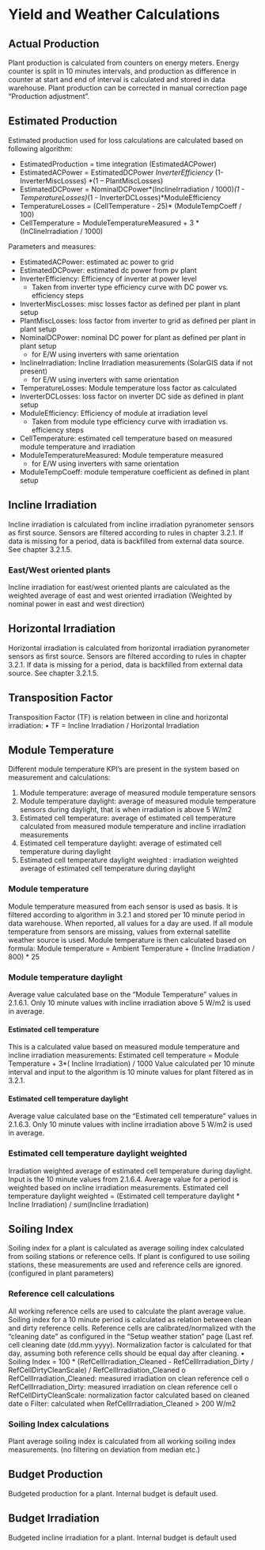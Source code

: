 [//]: # (MBo: Fra KPI Calculations.pdf)

# Yield and Weather Calculations

## Actual Production

Plant production is calculated from counters on energy meters. Energy counter is split in 10 minutes intervals, and production as difference in counter at start and end of interval is calculated and stored in data warehouse.
Plant production can be corrected in manual correction page “Production adjustment”.

## Estimated Production

Estimated production used for loss calculations are calculated based on following algorithm:

* EstimatedProduction = time integration (EstimatedACPower)
* EstimatedACPower = EstimatedDCPower *InverterEfficiency* (1- InverterMiscLosses) *(1 – PlantMiscLosses)
* EstimatedDCPower = NominalDCPower*(InclineIrradiation / 1000)*(1 - TemperatureLosses)*(1 - InverterDCLosses)*ModuleEfficiency
* TemperatureLosses = (CellTemperature - 25)* (ModuleTempCoeff / 100)
* CellTemperature = ModuleTemperatureMeasured + 3 * (InClineIrradiation / 1000)

Parameters and measures:

* EstimatedACPower: estimated ac power to grid
* EstimatedDCPower: estimated dc power from pv plant
* InverterEfficiency: Efficiency of inverter at power level
  * Taken from inverter type efficiency curve with DC power vs. efficiency steps
* InverterMiscLosses: misc losses factor as defined per plant in plant setup
* PlantMiscLosses: loss factor from inverter to grid as defined per plant in plant setup
* NominalDCPower: nominal DC power for plant as defined per plant in plant setup
  * for E/W using inverters with same orientation
* InclineIrradiation: Incline Irradiation measurements (SolarGIS data if not present)
  * for E/W using inverters with same orientation
* TemperatureLosses: Module temperature loss factor as calculated
* InverterDCLosses: loss factor on inverter DC side as defined in plant setup
* ModuleEfficiency: Efficiency of module at irradiation level
  * Taken from module type efficiency curve with irradiation vs. efficiency steps
* CellTemperature: estimated cell temperature based on measured module temperature and irradiation
* ModuleTemperatureMeasured: Module temperature measured
  * for E/W using inverters with same orientation
* ModuleTempCoeff: module temperature coefficient as defined in plant setup

## Incline Irradiation

Incline irradiation is calculated from incline irradiation pyranometer sensors as first source. Sensors are filtered according to rules in chapter 3.2.1.
If data is missing for a period, data is backfilled from external data source. See chapter 3.2.1.5.

### East/West oriented plants

Incline irradiation for east/west oriented plants are calculated as the weighted average of east and west oriented irradiation (Weighted by nominal power in east and west direction)

## Horizontal Irradiation

Horizontal irradiation is calculated from horizontal irradiation pyranometer sensors as first source. Sensors are filtered according to rules in chapter 3.2.1.
If data is missing for a period, data is backfilled from external data source. See chapter 3.2.1.5.

## Transposition Factor

Transposition Factor (TF) is relation between in cline and horizontal irradiation:
• TF = Incline Irradiation / Horizontal Irradiation

## Module Temperature

Different module temperature KPI’s are present in the system based on measurement and calculations:

1. Module temperature: average of measured module temperature sensors
2. Module temperature daylight: average of measured module temperature sensors during daylight, that is when irradiation is above 5 W/m2
3. Estimated cell temperature: average of estimated cell temperature calculated from measured module temperature and incline irradiation measurements
4. Estimated cell temperature daylight: average of estimated cell temperature during daylight
5. Estimated cell temperature daylight weighted : irradiation weighted average of estimated cell temperature during daylight

### Module temperature

Module temperature measured from each sensor is used as basis. It is filtered according to algorithm in 3.2.1 and stored per 10 minute period in data warehouse. When reported, all values for a day are used.
If all module temperature from sensors are missing, values from external satellite weather source is used. Module temperature is then calculated based on formula:
Module temperature = Ambient Temperature + (Incline Irradiation / 800) * 25

### Module temperature daylight

Average value calculated base on the “Module Temperature” values in 2.1.6.1. Only 10 minute values with incline irradiation above 5 W/m2 is used in average.

#### Estimated cell temperature

This is a calculated value based on measured module temperature and incline irradiation measurements:
Estimated cell temperature = Module Temperature + 3*( Incline Irradiation) / 1000
Value calculated per 10 minute interval and input to the algorithm is 10 minute values for plant filtered as in 3.2.1.

#### Estimated cell temperature daylight

Average value calculated base on the “Estimated cell temperature” values in 2.1.6.3. Only 10 minute values with incline irradiation above 5 W/m2 is used in average.

### Estimated cell temperature daylight weighted

Irradiation weighted average of estimated cell temperature during daylight. Input is the 10 minute values from 2.1.6.4. Average value for a period is weighted based on incline irradiation measurements.
Estimated cell temperature daylight weighted = (Estimated cell temperature daylight * Incline Irradiation) / sum(Incline Irradiation)

## Soiling Index

Soiling index for a plant is calculated as average soiling index calculated from soiling stations or reference cells.
If plant is configured to use soiling stations, these measurements are used and reference cells are ignored. (configured in plant parameters)

### Reference cell calculations

All working reference cells are used to calculate the plant average value.
Soiling index for a 10 minute period is calculated as relation between clean and dirty reference cells.
Reference cells are calibrated/normalized with the “cleaning date” as configured in the “Setup weather station” page (Last ref. cell cleaning date (dd.mm.yyyy). Normalization factor is calculated for that day, assuming both reference cells should be equal day after cleaning.
• Soiling Index = 100 * (RefCellIrradiation_Cleaned - RefCellIrradiation_Dirty / RefCellDirtyCleanScale) / RefCellIrradiation_Cleaned
o RefCellIrradiation_Cleaned: measured irradiation on clean reference cell
o RefCellIrradiation_Dirty: measured irradiation on clean reference cell
o RefCellDirtyCleanScale: normalization factor calculated based on cleaned date
o Filter: calculated when RefCellIrradiation_Cleaned > 200 W/m2

### Soiling Index calculations

Plant average soiling index is calculated from all working soiling index measurements. (no filtering on deviation from median etc.)

## Budget Production

Budgeted production for a plant. Internal budget is default used.

## Budget Irradiation

Budgeted incline irradiation for a plant. Internal budget is default used